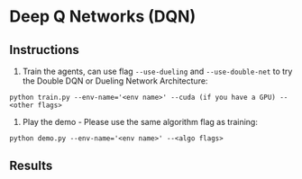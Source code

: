 # Deep Q Networks (DQN)

## Instructions

1. Train the agents, can use flag `--use-dueling` and `--use-double-net` to try the Double DQN or Dueling Network Architecture:

```
python train.py --env-name='<env name>' --cuda (if you have a GPU) --<other flags>
```

1. Play the demo - Please use the same algorithm flag as training:

```
python demo.py --env-name='<env name>' --<algo flags>
```

## Results